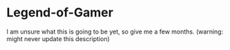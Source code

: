 # Legend-of-Gamer
I am unsure what this is going to be yet, so give me a few months. (warning: might never update this description)
